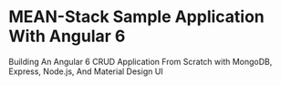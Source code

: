 # MEAN-Stack Sample Application With Angular 6

Building An Angular 6 CRUD Application From Scratch with MongoDB, Express, Node.js, And Material Design UI
